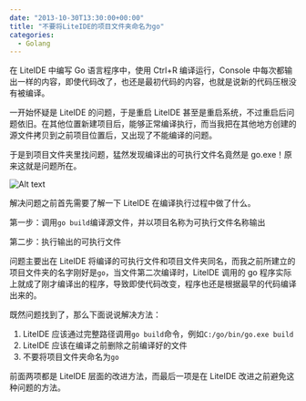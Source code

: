 ```yaml
---
date: "2013-10-30T13:30:00+00:00"
title: "不要将LiteIDE的项目文件夹命名为go"
categories:
  - Golang
---
```


在 LiteIDE 中编写 Go 语言程序中，使用 Ctrl+R 编译运行，Console 中每次都输出一样的内容，即使代码改了，也还是最初代码的内容，也就是说新的代码压根没有被编译。

一开始怀疑是 LiteIDE 的问题，于是重启 LiteIDE 甚至是重启系统，不过重启后问题依旧。在其他位置新建项目后，能够正常编译执行，而当我把在其他地方创建的源文件拷贝到之前项目位置后，又出现了不能编译的问题。

于是到项目文件夹里找问题，猛然发现编译出的可执行文件名竟然是 go.exe！原来这就是问题所在。

![Alt text](/images/liteide-go.png)

解决问题之前首先需要了解一下 LiteIDE 在编译执行过程中做了什么。

第一步：调用`go build`编译源文件，并以项目名称为可执行文件名称输出

第二步：执行输出的可执行文件

问题主要出在 LiteIDE 将编译的可执行文件和项目文件夹同名，而我之前所建立的项目文件夹的名字刚好是`go`，当文件第二次编译时，LiteIDE 调用的 go 程序实际上就成了刚才编译出的程序，导致即使代码改变，程序也还是根据最早的代码编译出来的。

既然问题找到了，那么下面说说解决方法：

1. LiteIDE 应该通过完整路径调用`go build`命令，例如`C:/go/bin/go.exe build`
2. LiteIDE 应该在编译之前删除之前编译好的文件
3. 不要将项目文件夹命名为`go`

前面两项都是 LiteIDE 层面的改进方法，而最后一项是在 LiteIDE 改进之前避免这种问题的方法。
